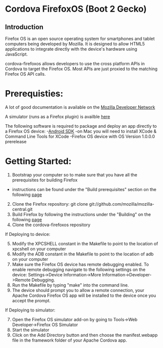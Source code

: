 Cordova FirefoxOS (Boot 2 Gecko)
==============================

Introduction
------------

Firefox OS is an open source operating system for smartphones and tablet computers being developed by Mozilla. It is designed to allow HTML5 applications to integrate directly with the device's hardware using JavaScript.

cordova-firefoxos allows developers to use the cross platform APIs in Cordova to target the Firefox OS. Most APIs are just proxied to the matching Firefox OS API calls.


Prerequisties:
==============

A lot of good documentation is available on the [Mozilla Developer Network](https://developer.mozilla.org/en/docs/Mozilla/Firefox_OS)

A simulator (runs as a Firefox plugin) is availble [here](http://people.mozilla.org/~myk/r2d2b2g/)

The following software is required to package and deploy an app directly to a Firefox OS device:
-[Android SDK](http://developer.android.com/sdk/index.html)
-on Mac you will need to install XCode & Command Line Tools for XCode
-Firefox OS device with OS Version 1.0.0.0 prerelease

Getting Started:
================

1. Bootstrap your computer so to make sure that you have all the prerequisites for building Firefox
- instructions can be found under the "Build prerequisites" section on the following [page](https://developer.mozilla.org/en-US/docs/Simple_Firefox_build)
2. Clone the Firefox repository: git clone git://github.com/mozilla/mozilla-central.git
3. Build Firefox by following the instructions under the "Building" on the following [page](https://developer.mozilla.org/en-US/docs/Simple_Firefox_build)
4. Clone the cordova-firefoxos repository

If Deploying to device:

5. Modify the XPCSHELL constant in the Makefile to point to the location of xpcshell on your computer
6. Modify the ADB constant in the Makefile to point to the location of adb on your computer
7. Make sure the Firefox OS device has remote debugging enabled. To enable remote debugging navigate to the following settings on the device: Settings->Device Information->More Information->Developer->Remote Debugging.
8. Run the Makefile by typing "make" into the command line.
9. The device should prompt you to allow a remote connection, your Apache Cordova Firefox OS app will be installed to the device once you accept the prompt. 

If Deploying to simulator:

7. Open the Firefox OS simulator add-on by going to Tools->Web Developer->Firefox OS Simulator
8. Start the simulator
9. Click on the Add Directory button and then choose the manifest.webapp file in the framework folder of your Apache Cordova app.

